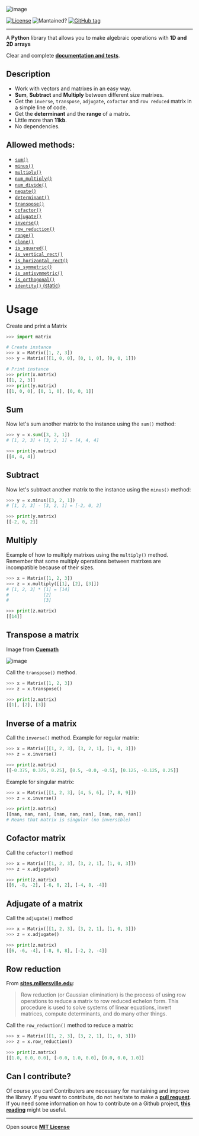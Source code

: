 ![image](https://user-images.githubusercontent.com/37636391/132958621-c1457922-73f5-4cba-9548-e7b1e28a4ac9.png)
<!---![Stars](https://img.shields.io/github/stars/AlexSp3/matrix.py)-->
<!---![Downloads](https://img.shields.io/github/downloads/AlexSp3/matrix.py/total.svg)-->
[![License](https://img.shields.io/github/license/AlexSp3/matrix.py.svg)](LICENSE)
![Mantained?](https://img.shields.io/badge/Maintained%3F-yes-green.svg)
[![GitHub tag](https://img.shields.io/github/tag/AlexSp3/matrix.py.svg)](https://github.com/AlexSp3/matrix.py/releases)

---
A **Python** library that allows you to make algebraic operations with **1D and 2D arrays**

Clear and complete [**documentation and tests**](https://github.com/AlexSp3/matrix.py/wiki).

## Description
* Work with vectors and matrixes in an easy way.
* **Sum**, **Subtract** and **Multiply** between different size matrixes.
* Get the `inverse`, `transpose`, `adjugate`, `cofactor` and `row reduced` matrix in a simple line of code.
* Get the **determinant** and the **range** of a matrix.
* Little more than **11kb**.
* No dependencies.

## Allowed methods:
* [`sum()`](https://github.com/AlexSp3/Matrix.py/wiki/#sum)
* [`minus()`](https://github.com/AlexSp3/Matrix.py/wiki/#minus)
* [`multiply()`](https://github.com/AlexSp3/Matrix.py/wiki/#multiply)
* [`num_multiply()`](https://github.com/AlexSp3/Matrix.py/wiki/#num_multiply)
* [`num_divide()`](https://github.com/AlexSp3/Matrix.py/wiki/#num_divide)
* [`negate()`](https://github.com/AlexSp3/Matrix.py/wiki/#negate)
* [`determinant()`](https://github.com/AlexSp3/Matrix.py/wiki/#determinant)
* [`transpose()`](https://github.com/AlexSp3/Matrix.py/wiki/#transpose)
* [`cofactor()`](https://github.com/AlexSp3/Matrix.py/wiki/#cofactor)
* [`adjugate()`](https://github.com/AlexSp3/Matrix.py/wiki/#adjugate)
* [`inverse()`](https://github.com/AlexSp3/Matrix.py/wiki/#inverse)
* [`row_reduction()`](https://github.com/AlexSp3/Matrix.py/wiki/#row_reduction)
* [`range()`](https://github.com/AlexSp3/Matrix.py/wiki/#range)
* [`clone()`](https://github.com/AlexSp3/Matrix.py/wiki/#clone)
* [`is_squared()`](https://github.com/AlexSp3/Matrix.py/wiki/#is_squared)
* [`is_vertical_rect()`](https://github.com/AlexSp3/Matrix.py/wiki/#is_vertical_rect)
* [`is_horizontal_rect()`](https://github.com/AlexSp3/Matrix.py/wiki/#is_horizontal_rect)
* [`is_symmetric()`](https://github.com/AlexSp3/Matrix.py/wiki/#is_symmetric)
* [`is_antisymmetric()`](https://github.com/AlexSp3/Matrix.py/wiki/#is_antisymmetric)
* [`is_orthogonal()`](https://github.com/AlexSp3/Matrix.py/wiki/#is_orthogonal)
* [`identity()` (static)](https://github.com/AlexSp3/Matrix.py/wiki/#identity-static)

# Usage
Create and print a Matrix
```python
>>> import matrix

# Create instance
>>> x = Matrix([1, 2, 3])
>>> y = Matrix([[1, 0, 0], [0, 1, 0], [0, 0, 1]])

# Print instance
>>> print(x.matrix)
[[1, 2, 3]]
>>> print(y.matrix)
[[1, 0, 0], [0, 1, 0], [0, 0, 1]]
```
## Sum
Now let's sum another matrix to the instance using the `sum()` method:
```python
>>> y = x.sum([3, 2, 1])
# [1, 2, 3] + [3, 2, 1] = [4, 4, 4]

>>> print(y.matrix)
[[4, 4, 4]]
```
## Subtract
Now let's subtract another matrix to the instance using the `minus()` method:
```python
>>> y = x.minus([3, 2, 1])
# [1, 2, 3] - [3, 2, 1] = [-2, 0, 2]

>>> print(y.matrix)
[[-2, 0, 2]]
```
## Multiply
Example of how to multiply matrixes using the `multiply()` method. Remember that some multiply operations between matrixes are incompatible because of their sizes.
```python
>>> x = Matrix([1, 2, 3])
>>> z = x.multiply([[1], [2], [3]])
# [1, 2, 3] * [1] = [14]
#             [2]
#             [3]

>>> print(z.matrix)
[[14]]
```
## Transpose a matrix
Image from [**Cuemath**](https://www.cuemath.com/algebra/transpose-of-a-matrix/)

![image](https://user-images.githubusercontent.com/37636391/132967503-aa26f6c5-1a4b-4580-a374-b69126852214.png)

Call the `transpose()` method.
```python
>>> x = Matrix([1, 2, 3])
>>> z = x.transpose()

>>> print(z.matrix)
[[1], [2], [3]]
```
## Inverse of a matrix
Call the `inverse()` method. Example for regular matrix:
```python
>>> x = Matrix([[1, 2, 3], [3, 2, 1], [1, 0, 3]])
>>> z = x.inverse()

>>> print(z.matrix)
[[-0.375, 0.375, 0.25], [0.5, -0.0, -0.5], [0.125, -0.125, 0.25]]
```
Example for singular matrix:
```python
>>> x = Matrix([[1, 2, 3], [4, 5, 6], [7, 8, 9]])
>>> z = x.inverse()

>>> print(z.matrix)
[[nan, nan, nan], [nan, nan, nan], [nan, nan, nan]]
# Means that matrix is singular (no inversible)
```
## Cofactor matrix
Call the `cofactor()` method
```python
>>> x = Matrix([[1, 2, 3], [3, 2, 1], [1, 0, 3]])
>>> z = x.adjugate()

>>> print(z.matrix)
[[6, -8, -2], [-6, 0, 2], [-4, 8, -4]]
```
## Adjugate of a matrix
Call the `adjugate()` method
```python
>>> x = Matrix([[1, 2, 3], [3, 2, 1], [1, 0, 3]])
>>> z = x.adjugate()

>>> print(z.matrix)
[[6, -6, -4], [-8, 0, 8], [-2, 2, -4]]
```
## Row reduction
From [**sites.millersville.edu**](https://sites.millersville.edu/bikenaga/linear-algebra/row-reduction/row-reduction.html):
> Row reduction (or Gaussian elimination) is the process of using row operations to reduce a matrix to row reduced echelon form. This procedure is used to solve systems of linear equations, invert matrices, compute determinants, and do many other things.

Call the `row_reduction()` method to reduce a matrix:
```python
>>> x = Matrix([[1, 2, 3], [3, 2, 1], [1, 0, 3]])
>>> z = x.row_reduction()

>>> print(z.matrix)
[[1.0, 0.0, 0.0], [-0.0, 1.0, 0.0], [0.0, 0.0, 1.0]]
```

## Can I contribute?
Of course you can! Contributers are necessary for mantaining and improve the library. If you want to contribute, do not hesitate to make a [**pull request**](https://github.com/AlexSp3/matrix.py/pulls). If you need some information on how to contribute on a Github project, [**this reading**](https://gist.github.com/MarcDiethelm/7303312)  might be useful.

<!---## Website
### [https://alexsp3.github.io/matrix.py](https://alexsp3.github.io/matrix.py)--->

---
Open source [**MIT License**](LICENSE)

